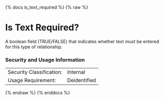 {% docs is_text_required %}
{% raw %}

<a name="is_text_required"></a>
# Is Text Required?
A boolean field (TRUE/FALSE) that indicates whether text _must_ be entered for 
this type of relationship.

### Security and Usage Information
|     |     |
| --- | --- |
| Security Classification: | Internal |
| Usage Requirement:       | Deidentified |

{% endraw %}
{% enddocs %}
